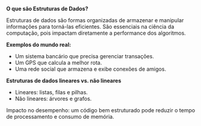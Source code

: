 **O que são Estruturas de Dados?**

Estruturas de dados são formas organizadas de armazenar e manipular informações para torná-las eficientes. São essenciais na ciência da computação, pois impactam diretamente a performance dos algoritmos.

**Exemplos do mundo real:**

- Um sistema bancário que precisa gerenciar transações.
- Um GPS que calcula a melhor rota.
- Uma rede social que armazena e exibe conexões de amigos.

**Estruturas de dados lineares vs. não lineares**

- Lineares: listas, filas e pilhas.
- Não lineares: árvores e grafos.

Impacto no desempenho: um código bem estruturado pode reduzir o tempo de processamento e consumo de memória.
